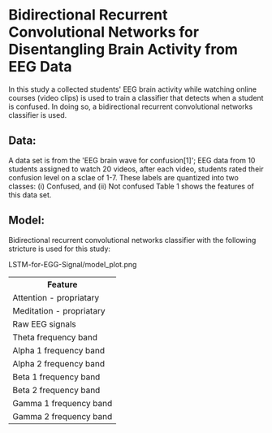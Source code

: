 # Bidirectional Recurrent Convolutional Networks for Disentangling Brain Activity from EEG Data

In this study a collected students' EEG brain activity while watching online courses (video clips) is used to train a classifier that detects when a student is confused. In doing so, a bidirectional recurrent convolutional networks classifier is used.

## Data:
A data set is from the 'EEG brain wave for confusion[1]'; EEG data from 10 students assigned to watch 20 videos, after each video, students rated their confusion level on a sclae of 1-7. These labels are quantized into two classes: (i) Confused, and (ii) Not confused
Table 1 shows the features of this data set.

<table style="width:100%">
  <tr>
    <th>Feature</th>
  </tr>
  
  <tr>
    <td>Attention - propriatary</td>
  </tr>
  <tr>
    <td>Meditation - propriatary</td>
  </tr>
  <tr>
    <td>Raw EEG signals</td>
    
  </tr>
  <tr>
    <td>Theta frequency band</td> 
  </tr>
    <tr>
    <td>Alpha 1 frequency band</td> 
    </tr>
     <tr>
    <td>Alpha 2 frequency band</td> 
    </tr>
    <tr>
    <td>Beta 1 frequency band</td>
    </tr>
     <tr>
    <td>Beta 2 frequency band</td> 
    </tr>
    <tr>
    <td>Gamma 1 frequency band</td>
    </tr>
     <tr>
    <td>Gamma 2 frequency band</td> 
    </tr>

## Model: 
Bidirectional recurrent convolutional networks classifier with the following stricture is used for this study:

LSTM-for-EGG-Signal/model_plot.png 


